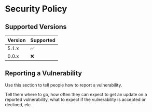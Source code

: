 # Security Policy

## Supported Versions

| Version | Supported          |
| ------- | ------------------ |
| 5.1.x   | :white_check_mark: |
| 0.0.x   | :x:                |     

## Reporting a Vulnerability

Use this section to tell people how to report a vulnerability.

Tell them where to go, how often they can expect to get an update on a
reported vulnerability, what to expect if the vulnerability is accepted or
declined, etc.
